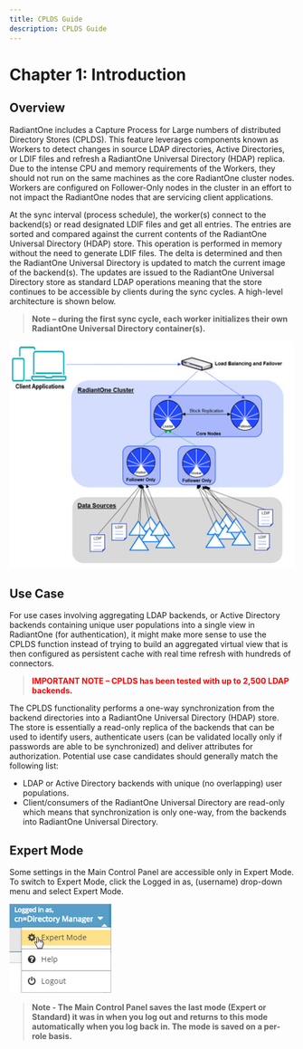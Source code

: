 ```yaml
---
title: CPLDS Guide
description: CPLDS Guide
---
```


# Chapter 1: Introduction

## Overview
RadiantOne includes a Capture Process for Large numbers of distributed Directory Stores (CPLDS). This feature leverages components known as Workers to detect changes in source LDAP directories, Active Directories, or LDIF files and refresh a RadiantOne Universal Directory (HDAP) replica. Due to the intense CPU and memory requirements of the Workers, they should not run on the same machines as the core RadiantOne cluster nodes. Workers are configured on Follower-Only nodes in the cluster in an effort to not impact the RadiantOne nodes that are servicing client applications.

At the sync interval (process schedule), the worker(s) connect to the backend(s) or read designated LDIF files and get all entries. The entries are sorted and compared against the current contents of the RadiantOne Universal Directory (HDAP) store. This operation is performed in memory without the need to generate LDIF files. The delta is determined and then the RadiantOne Universal Directory is updated to match the current image of the backend(s). The updates are issued to the RadiantOne Universal Directory store as standard LDAP operations meaning that the store continues to be accessible by clients during the sync cycles. A high-level architecture is shown below.

>**Note – during the first sync cycle, each worker initializes their own RadiantOne Universal Directory container(s).**

![An image showing ](Media/Image1.1.jpg)
 
## Use Case

For use cases involving aggregating LDAP backends, or Active Directory backends containing unique user populations into a single view in RadiantOne (for authentication), it might make more sense to use the CPLDS function instead of trying to build an aggregated virtual view that is then configured as persistent cache with real time refresh with hundreds of connectors. 

><span style="color:red">**IMPORTANT NOTE – CPLDS has been tested with up to 2,500 LDAP backends.**

The CPLDS functionality performs a one-way synchronization from the backend directories into a RadiantOne Universal Directory (HDAP) store. The store is essentially a read-only replica of the backends that can be used to identify users, authenticate users (can be validated locally only if passwords are able to be synchronized) and deliver attributes for authorization.
Potential use case candidates should generally match the following list:
-	LDAP or Active Directory backends with unique (no overlapping) user populations.
-	Client/consumers of the RadiantOne Universal Directory are read-only which means that synchronization is only one-way, from the backends into RadiantOne Universal Directory.

## Expert Mode

Some settings in the Main Control Panel are accessible only in Expert Mode. To switch to Expert Mode, click the Logged in as, (username) drop-down menu and select Expert Mode. 

![An image showing ](Media/expert-mode.jpg)
 
>**Note - The Main Control Panel saves the last mode (Expert or Standard) it was in when you log out and returns to this mode automatically when you log back in. The mode is saved on a per-role basis.**
